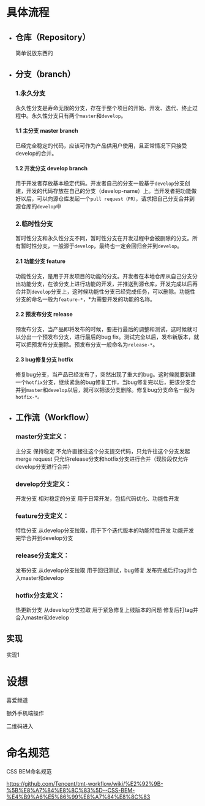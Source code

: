 <!--
 * @Description: 
 * @Autor: Huang Yingming
 * @LastEditors: Huang Yingming
 * @LastEditTime: 2021-08-25 21:09:31
-->
# 具体流程

- ## **仓库（Repository）**

  简单说放东西的

- ## **分支（branch）**

  ### 1.永久分支

  ​    永久性分支是寿命无限的分支，存在于整个项目的开始、开发、迭代、终止过程中。永久性分支只有两个`master`和`develop`。

  #### 	1.1 主分支 master branch

  ​    已经完全稳定的代码，应该可作为产品供用户使用，且正常情况下只接受develop的合并。 

  #### 	1.2 开发分支 develop branch

  ​    用于开发者存放基本稳定代码。开发者自己的分支一般基于`develop`分支创建，开发的代码存放在自己的分支（develop-name）上。当开发者把功能做好以后，可以向源仓库发起一个`pull request（PR）`，请求把自己分支合并到源仓库的`develop`中

  ### 2.临时性分支

  ​    暂时性分支和永久性分支不同，暂时性分支在开发过程中会被删除的分支。所有暂时性分支，一般源于`develop`，最终也一定会回归合并到`develop`。

  #### 	2.1 功能分支 **feature**

  ​    功能性分支，是用于开发项目的功能的分支。开发者在本地仓库从自己分支分出功能分支，在该分支上进行功能的开发，并推送到源仓库，开发完成以后再合并到`develop`分支上，这时候功能性分支已经完成任务，可以删除。功能性分支的命名一般为`feature-*`，*为需要开发的功能的名称。

  #### 	2.2 预发布分支 **release**

  ​    预发布分支，当产品即将发布的时候，要进行最后的调整和测试，这时候就可以分出一个预发布分支，进行最后的bug fix。测试完全以后，发布新版本，就可以把预发布分支删除。预发布分支一般命名为`release-*`。

  #### 	2.3 bug修复分支 **hotfix**

  ​    修复bug分支，当产品已经发布了，突然出现了重大的bug。这时候就要新建一个`hotfix`分支，继续紧急的bug修复工作，当bug修复完以后，把该分支合并到`master`和`develop`以后，就可以把该分支删除。修复bug分支命名一般为`hotfix-*。`

- ## **工作流（Workflow）**

  ### master分支定义：

  主分支
  保持稳定
  不允许直接往这个分支提交代码，只允许往这个分支发起merge request
  只允许release分支和hotfix分支进行合并（现阶段仅允许develop分支进行合并）

  ### develop分支定义：

  开发分支
  相对稳定的分支
  用于日常开发，包括代码优化、功能性开发

  ### feature分支定义：

  特性分支
  从develop分支拉取，用于下个迭代版本的功能特性开发
  功能开发完毕合并到develop分支

  ### release分支定义：

  发布分支
  从develop分支拉取
  用于回归测试，bug修复
  发布完成后打tag并合入master和develop

  ### hotfix分支定义：

  热更新分支
  从develop分支拉取
  用于紧急修复上线版本的问题
  修复后打tag并合入master和develop

## 实现

实现1


# 设想

喜爱频道

额外手机端操作

二维码进入

# 命名规范

CSS BEM命名规范

https://github.com/Tencent/tmt-workflow/wiki/%E2%92%9B-%5B%E8%A7%84%E8%8C%83%5D--CSS-BEM-%E4%B9%A6%E5%86%99%E8%A7%84%E8%8C%83